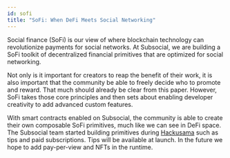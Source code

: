 ```yaml
---
id: sofi
title: "SoFi: When DeFi Meets Social Networking"
---
```


Social finance (SoFi) is our view of where blockchain technology can revolutionize payments for
social networks. At Subsocial, we are building a SoFi toolkit of decentralized financial primitives
that are optimized for social networking.

Not only is it important for creators to reap the benefit of their work, it is also important that the
community be able to freely decide who to promote and reward. That much should already be clear
from this paper. However, SoFi takes those core principles and then sets about enabling
developer creativity to add advanced custom features.

With smart contracts enabled on Subsocial, the community is able to create their own
composable SoFi primitives, much like we can see in DeFi space. The Subsocial team started
building primitives during [Hackusama](https://hackusama.devpost.com/project-gallery) such as tips and paid subscriptions. Tips will be
available at launch. In the future we hope to add pay-per-view and NFTs in the runtime.

